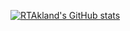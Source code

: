 [![RTAkland's GitHub stats](https://github-readme-stats.vercel.app/api?username=RTAkland)](https://github.com/anuraghazra/github-readme-stats)
